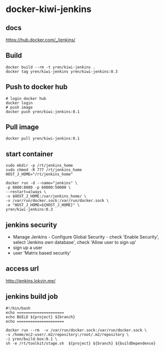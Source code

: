 # docker-kiwi-jenkins

## docs
https://hub.docker.com/_/jenkins/

## Build
```
docker build --rm -t yren/kiwi-jenkins .
docker tag yren/kiwi-jenkins yren/kiwi-jenkins:0.3
```

## Push to docker hub
```
# login docker hub
docker login
# push image
docker push yren/kiwi-jenkins:0.1
```

## Pull image
```
docker pull yren/kiwi-jenkins:0.1
```

## start container
```
sudo mkdir -p /rt/jenkins_home
sudo chmod -R 777 /rt/jenkins_home
HOST_J_HOME="/rt/jenkins_home"
```

```
docker run -d --name="jenkins" \
-p 8080:8080 -p 60000:50000 \
--restart=always \
-v $HOST_J_HOME:/var/jenkins_home/ \
-v /var/run/docker.sock:/var/run/docker.sock \
-e "HOST_J_HOME=${HOST_J_HOME}" \
yren/kiwi-jenkins:0.3
```

## jenkins security
* Manage Jenkins - Configure Global Security - check 'Enable Security', select 'Jenkins own database', check 'Allow user to sign up'
* sign up a user
* user 'Matrix based security'

## access url
http://jenkins.lokvin.me/

## jenkins build job
```
#!/bin/bash
echo =====================
echo BUILD ${project} ${branch}
echo =====================

docker run --rm  -v /var/run/docker.sock:/var/run/docker.sock \
-v /home/ec2-user/.m2/repository:/root/.m2/repository \
-i yren/build-box:0.1 \
sh -e /rt/toolkit/stage.sh  ${project} ${branch} ${buildDependence}
```
